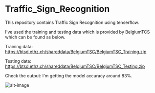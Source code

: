 # Traffic_Sign_Recognition
This repository contains Traffic Sign Recognition using tenserflow.

I've used the training and testing data which is provided by BelgiumTCS which can be found as below.

Training data:
https://btsd.ethz.ch/shareddata/BelgiumTSC/BelgiumTSC_Training.zip

Testing data:
https://btsd.ethz.ch/shareddata/BelgiumTSC/BelgiumTSC_Testing.zip

Check the output:
I'm getting the model accuracy around 83%. 


![alt-image](https://github.com/prishitakapoor/Traffic_Sign_Recognition/bob/master/output.png)
